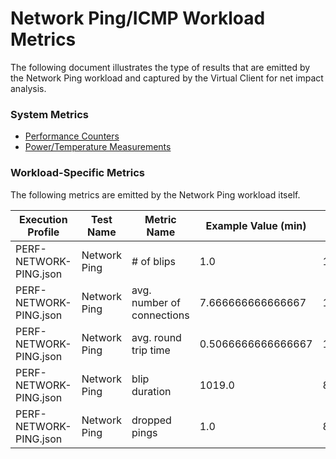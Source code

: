 ﻿# Network Ping/ICMP Workload Metrics
The following document illustrates the type of results that are emitted by the Network Ping workload and captured by the
Virtual Client for net impact analysis.

### System Metrics
* [Performance Counters](./PerformanceCounterMetrics.md)
* [Power/Temperature Measurements](./PowerMetrics.md)

### Workload-Specific Metrics
The following metrics are emitted by the Network Ping workload itself.

| Execution Profile   | Test Name | Metric Name | Example Value (min) | Example Value (max) | Example Value (avg) | Unit |
|---------------------|-----------|-------------|---------------------|---------------------|---------------------|------|
| PERF-NETWORK-PING.json | Network Ping | # of blips | 1.0 | 1.0 | 1.0 | count |
| PERF-NETWORK-PING.json | Network Ping | avg. number of connections | 7.666666666666667 | 117.06333333333333 | 11.180472020509118 | count |
| PERF-NETWORK-PING.json | Network Ping | avg. round trip time | 0.5066666666666667 | 190.85333333333333 | 87.0910239051444 | milliseconds |
| PERF-NETWORK-PING.json | Network Ping | blip duration | 1019.0 | 8016.0 | 2017.125 | milliseconds |
| PERF-NETWORK-PING.json | Network Ping | dropped pings | 1.0 | 8.0 | 2.0 | count |
